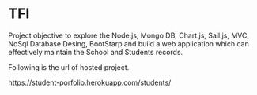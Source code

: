 # TFI

Project objective to explore the Node.js, Mongo DB, Chart.js, Sail.js, MVC, NoSql Database Desing, BootStarp and build a web application which can effectively maintain the School and Students records.

Following is the url of hosted project. 

https://student-porfolio.herokuapp.com/students/
